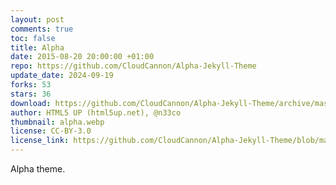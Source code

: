 ```yaml
---
layout: post
comments: true
toc: false
title: Alpha
date: 2015-08-20 20:00:00 +01:00
repo: https://github.com/CloudCannon/Alpha-Jekyll-Theme
update_date: 2024-09-19
forks: 53
stars: 36
download: https://github.com/CloudCannon/Alpha-Jekyll-Theme/archive/master.zip
author: HTML5 UP (html5up.net), @n33co
thumbnail: alpha.webp
license: CC-BY-3.0
license_link: https://github.com/CloudCannon/Alpha-Jekyll-Theme/blob/master/LICENSE.txt
---
```


Alpha theme.
